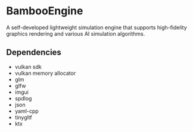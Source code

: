# BambooEngine

A self-developed lightweight simulation engine that supports high-fidelity graphics rendering and various AI simulation algorithms.

## Dependencies
- vulkan sdk
- vulkan memory allocator
- glm
- glfw
- imgui
- spdlog
- json
- yaml-cpp
- tinygltf
- ktx